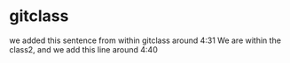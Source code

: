 # gitclass

we added this sentence from within gitclass around 4:31
We are within the class2, and we add this line around 4:40
